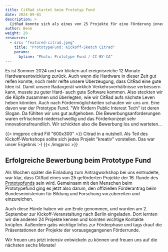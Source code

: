 ```yaml
---
title: CitRad startet beim Prototyp Fund
date: 2024-09-01
description: >
  CitRad konnte sich als eines von 25 Projekte für eine Förderung innerhalb des Prototype Fund empfehlen und wird nun für die Entwicklung der Auswertungs- und Datenplattform für das nächste halbe Jahr vom BMBF gefördert.
author: Bene
weight: 20
resources:
  - src: "featured-citrad.jpeg"
    title: "PrototypeFund: Kickoff-Sketch Citrad"
    params:
      byline: "Photo: Prototype Fund / CC-BY-CA"
---
```

Es ist Sommer 2024 und wir blicken auf ereignisreiche 12 Monate Hardwareentwicklung zurück. Auch wenn die Hardware in dieser Zeit gut reifen konnte, noch mehr reifte unsere Überzeugung, dass CitRad eine gute Idee ist. Damit unsere Radargerät wirklich Verkehrsverhältnisse verbessern kann, musste zu guter Hard- auch gute Software kommen. Also steckten wir die Köpfe zusammen und überlegten, wie wir CitRad aufs nächste Leven heben könnten. Auch nach Fördermöglichkeiten schauten wir uns um. Eine davon war der Prototype Fund. "Wir fördern Public Interest Tech" ist deren Slogan. Da fühlten wir uns gut aufgehoben. Die Bewerbungsanforderungen waren erfrischend niederschwellig und das Förderkonzept sehr innovationsfreundlich. Wir schickten also die Bewerbung los und warteten...

{{< imgproc citrad Fill "600x300" >}}
Citrad in a nutshell. Als Teil des Kickoff-Workshops sollte sich jedes Projekt "kreativ" vorstellen. Das war unser Ergebnis :-)
{{< /imgproc >}}
 

## Erfolgreiche Bewerbung beim Prototype Fund
Als Wochen später die Einladung zum Antragworkshop bei uns eintrudelte, war klar, dass CitRad eines von 25 geförderten Projekte der 16. Runde des [Prototypfunds](https://prototypefund.de) sein wird. Gemeinsam mit den Menschen beim Prototypefund ging es jetzt also darum, den offiziellen Förderantrag beim Bundesministerium für Bildung und Forschung vorzubereiten und einzureichen. 

Auch diese Hürde haben wir am Ende genommen, und wurden am 2. September zur Kickoff-Veranstaltung nach Berlin eingeladen. Dort lernten wir die anderen 24 Projekte kennen und konnten wichtige Kontakte knüpfen. Außerdem gabs wichtige Infos zur Förderphase und tags drauf die Präsentationen der Projekte der vorausgegangenen Förderrunde. 

Wir freuen uns jetzt intensiv entwickeln zu können und freuen uns auf die nächsten sechs Monate!